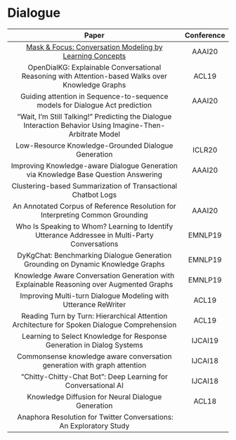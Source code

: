 # Dialogue


| Paper | Conference |
| :---: | :---: |
|[Mask & Focus: Conversation Modeling by Learning Concepts](https://arxiv.org/abs/2003.04976)|AAAI20|
|OpenDialKG: Explainable Conversational Reasoning with Attention-based Walks over Knowledge Graphs|ACL19|
|Guiding attention in Sequence-to-sequence models for Dialogue Act prediction|AAAI20|
|“Wait, I’m Still Talking!” Predicting the Dialogue Interaction Behavior Using Imagine-Then-Arbitrate Model||
| Low-Resource Knowledge-Grounded Dialogue Generation |ICLR20|
| Improving Knowledge-aware Dialogue Generation via Knowledge Base Question Answering |AAAI20|
| Clustering-based Summarization of Transactional Chatbot Logs||
| An Annotated Corpus of Reference Resolution for Interpreting Common Grounding | AAAI20 |
| Who Is Speaking to Whom? Learning to Identify Utterance Addressee in Multi-Party Conversations | EMNLP19 |
| DyKgChat: Benchmarking Dialogue Generation Grounding on Dynamic Knowledge Graphs|EMNLP19|
| Knowledge Aware Conversation Generation with Explainable Reasoning over Augmented Graphs|EMNLP19|
| Improving Multi-turn Dialogue Modeling with Utterance ReWriter | ACL19 |
| Reading Turn by Turn: Hierarchical Attention Architecture for Spoken Dialogue Comprehension | ACL19 |
| Learning to Select Knowledge for Response Generation in Dialog Systems |IJCAI19|
| Commonsense knowledge aware conversation generation with graph attention|IJCAI18|
|“Chitty-Chitty-Chat Bot”: Deep Learning for Conversational AI|IJCAI18|
| Knowledge Diffusion for Neural Dialogue Generation|ACL18|
|​ Anaphora Resolution for Twitter Conversations: An Exploratory Study ||

